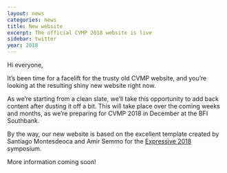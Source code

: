 ```yaml
---
layout: news
categories: news
title: New website
excerpt: The official CVMP 2018 website is live
sidebar: twitter
year: 2018
---
```


Hi everyone,

It’s been time for a facelift for the trusty old CVMP website, and you’re looking at the resulting shiny new website right now.

As we’re starting from a clean slate, we’ll take this opportunity to add back content after dusting it off a bit.
This will take place over the coming weeks and months, as we’re preparing for CVMP 2018 in December at the BFI Southbank.

By the way, our new website is based on the excellent template created by Santiago Montesdeoca and Amir Semmo for the [Expressive 2018](http://expressive.graphics/2018/) symposium.

More information coming soon!
